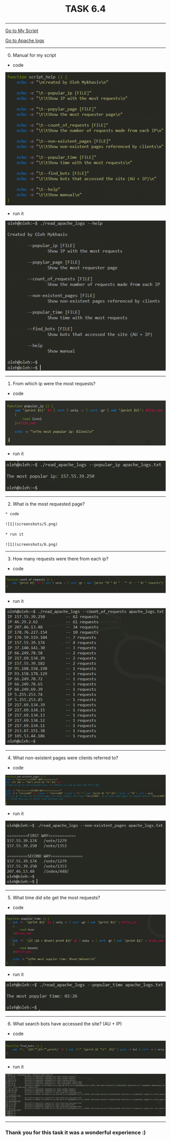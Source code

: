 # <p align="center"> __TASK 6.4__ </p>

---
<a href="files/read_apache_logs" download>Go to My Script</a>

<a href="files/apache_logs.txt" download>Go to Apache logs</a>

---

0. Manual for my script

  * code

  ![1](screenshots/1.png)


  * run it

  ![1](screenshots/2.png)

---

1. From which ip were the most requests?

  * code

  ![1](screenshots/3.png)


  * run it

  ![1](screenshots/4.png)

  ---

  2. What is the most requested page?

    * code

    ![1](screenshots/5.png)

    * run it

    ![1](screenshots/6.png)

---

3. How many requests were there from each ip?

  * code

  ![1](screenshots/7.png)


  * run it

  ![1](screenshots/8.png)

---

4. What non-existent pages were clients referred to?

  * code

  ![1](screenshots/9.png)


  * run it

  ![1](screenshots/10.png)

---

5. What time did site get the most requests?

  * code

  ![1](screenshots/11.png)


  * run it

  ![1](screenshots/12.png)

---

6. What search bots have accessed the site? (AU + IP)

  * code

  ![1](screenshots/13.png)


  * run it

  ![1](screenshots/14.png)

---

### Thank you for this task it was a wonderful experience :)
